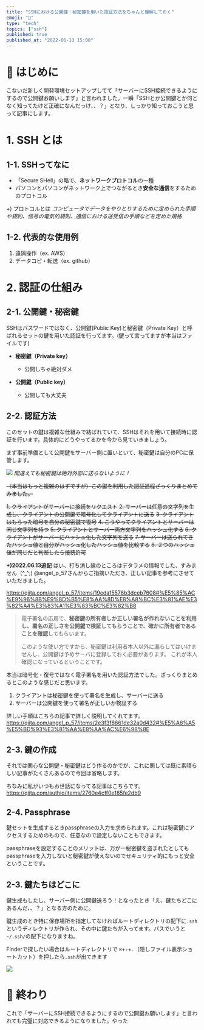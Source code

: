 ```yaml
---
title: "SSHにおける公開鍵・秘密鍵を用いた認証方法をちゃんと理解しておく"
emoji: "🔑"
type: "tech"
topics: ["ssh"]
published: true
published_at: "2022-06-13 15:00"
---
```


# 🌼 はじめに

こないだ新しく開発環境セットアップしてて「サーバーにSSH接続できるようにするので公開鍵お願いします」と言われました。一瞬「SSHとか公開鍵とか何となく知ってたけど正確になんだっけ、、？」となり、しっかり知っておこうと思って記事にします。

# 1. SSH とは

## 1-1. SSHってなに
- 「Secure SHell」の略で、**ネットワークプロトコル**の一種
- パソコンとパソコンがネットワーク上でつながるとき**安全な通信**をするためのプロトコル

+) プロトコルとは
*コンピュータでデータをやりとりするために定められた手順や規約、信号の電気的規則、通信における送受信の手順などを定めた規格*

## 1-2. 代表的な使用例
1. 遠隔操作（ex. AWS）
2. データコピ・転送（ex. github）


# 2. 認証の仕組み

## 2-1. 公開鍵・秘密鍵

SSHはパスワードではなく、公開鍵(Public Key)と秘密鍵（Private Key）と呼ばれるセットの鍵を用いた認証を行ってます。(鍵って言ってますが本当はファイルです)

- **秘密鍵（Private key）**
  - 公開しちゃ絶対ダメ

- **公開鍵（Public key）**
  - 公開しても大丈夫

## 2-2. 認証方法

このセットの鍵は複雑な仕組みで結ばれていて、SSHはそれを用いて接続時に認証を行います。具体的にどうやってるかを今から見ていきましょう。

まず事前準備として公開鍵をサーバー側に置いといて、秘密鍵は自分のPCに保管します。

![](https://storage.googleapis.com/zenn-user-upload/ca1a06886bb9-20220612.jpg)
*間違えても秘密鍵は絶対外部に送らないように！*


~~（本当はもっと複雑のはずですが）この鍵を利用した認証過程ざっくりまとめてみました。~~

~~1. クライアントがサーバーに接続をリクエスト~~
~~2. サーバーは任意の文字列を生成し、クライアントの公開鍵で暗号化してクライアントに送る~~
~~3. クライアントはもらった暗号を自分の秘密鍵で復号~~
~~4. こうやってクライアントとサーバーは同じ文字列を持つ~~
~~5. クライアントとサーバー両方文字列をハッシュ化する~~
~~6. クライアントがサーバーにハッシュ化した文字列を送る~~
~~7. サーバーは送られてきたハッシュ値と自分がハッシュ化したハッシュ値を比較する~~
~~8. ２つのハッシュ値が同じだと判断したら接続許可~~

**+)2022.06.13追記**
はい、打ち消し線のところはデタラメの情報でした、すみません（^_^;)
@angel_p_57さんからご指摘いただき、正しい記事を参考にさせていただきました。

https://qiita.com/angel_p_57/items/19eda15576b3dceb7608#%E5%85%AC%E9%96%8B%E9%8D%B5%E8%AA%8D%E8%A8%BC%E3%81%AE%E3%82%A4%E3%83%A1%E3%83%BC%E3%82%B8

> 電子署名の応用で、**秘密鍵の所有者しか正しい署名が作れないことを利用し、署名の正しさを公開鍵で検証してもらうことで、確かに所有者であることを確認**してもらいます。
> 
> このような使い方ですから、秘密鍵は利用者本人以外に漏らしてはいけませんし、公開鍵は予めサーバに登録しておく必要があります。
これが本人確認になっているということです。

本当は暗号化・復号ではなく電子署名を用いた認証方法でした。ざっくりまとめるとこのような感じだと思います。
1. クライアントは秘密鍵を使って署名を生成し、サーバーに送る
2. サーバーは公開鍵を使って署名が正しいか検証する

詳しい手順はこちらの記事で詳しく説明してくれてます。
https://qiita.com/angel_p_57/items/2e3f3f8661de32a0d432#%E5%A6%A5%E5%BD%93%E3%81%AA%E8%AA%AC%E6%98%8E

## 2-3. 鍵の作成

それでは関心な公開鍵・秘密鍵はどう作るのかでが、これに関しては既に素晴らしい記事がたくさんあるので今回は省略します。

ちなみに私がいつもお世話になってる記事はこちらです。
https://qiita.com/suthio/items/2760e4cff0e185fe2db9

## 2-4. Passphrase

鍵セットを生成するときpassphraseの入力を求められます。これは秘密鍵にアクセスするためのもので、任意なので設定しないこともできます。

passphraseを設定することのメリットは、万が一秘密鍵を盗まれたとしてもpassphraseを入力しないと秘密鍵が使えないのでセキュリティ的にもっと安全ということです。

## 2-3. 鍵たちはどこに

鍵生成もしたし、サーバー側に公開鍵送ろう！となったとき「え、鍵たちどこにあるんだ、、？」となる方のために。

鍵生成のとき特に保存場所を指定してなければルートディレクトリの配下に`.ssh`というディレクトリが作られ、その中に鍵たちが入ってます。パスでいうと`~/.ssh/`の配下になりますね。

Finderで探したい場合はルートディレクトリで `⌘`+`⇧`+`.`（隠しファイル表示ショートカット）を押したら`.ssh`が出てきます

![](https://storage.googleapis.com/zenn-user-upload/bc6848d50eb2-20220612.png)



# 🌷 終わり

これで「サーバーにSSH接続できるようにするので公開鍵お願いします」と言われても完璧に対応できるようになりました。やった